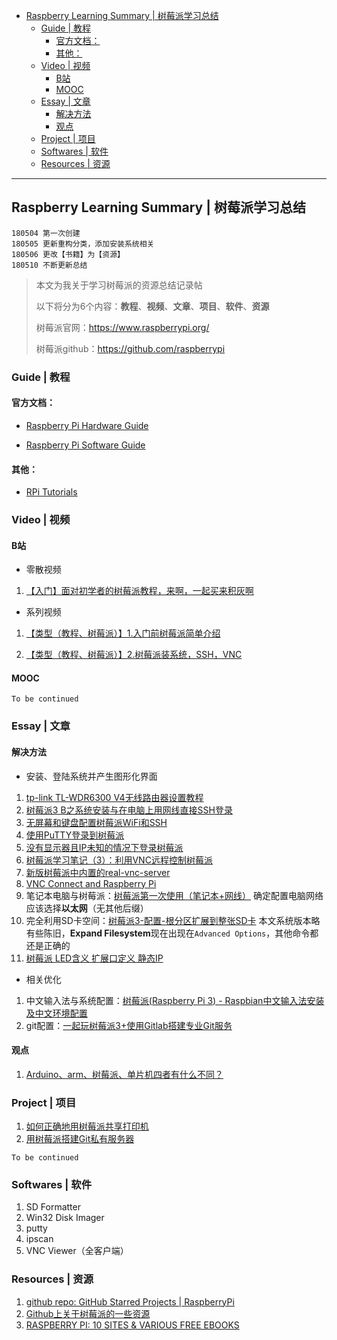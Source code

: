 * [Raspberry Learning Summary | 树莓派学习总结](#raspberry-learning-summary--%E6%A0%91%E8%8E%93%E6%B4%BE%E5%AD%A6%E4%B9%A0%E6%80%BB%E7%BB%93)
  * [Guide | 教程](#guide--%E6%95%99%E7%A8%8B)
    * [官方文档：](#%E5%AE%98%E6%96%B9%E6%96%87%E6%A1%A3)
    * [其他：](#%E5%85%B6%E4%BB%96)
  * [Video | 视频](#video--%E8%A7%86%E9%A2%91)
    * [B站](#b%E7%AB%99)
    * [MOOC](#mooc)
  * [Essay | 文章](#essay--%E6%96%87%E7%AB%A0)
    * [解决方法](#%E8%A7%A3%E5%86%B3%E6%96%B9%E6%B3%95)
    * [观点](#%E8%A7%82%E7%82%B9)
  * [Project | 项目](#project--%E9%A1%B9%E7%9B%AE)
  * [Softwares | 软件](#softwares--%E8%BD%AF%E4%BB%B6)
  * [Resources | 资源](#resources--%E8%B5%84%E6%BA%90)

---

## Raspberry Learning Summary | 树莓派学习总结

```
180504 第一次创建
180505 更新重构分类，添加安装系统相关
180506 更改【书籍】为【资源】
180510 不断更新总结
```

> 本文为我关于学习树莓派的资源总结记录帖
>
> 以下将分为6个内容：**教程**、**视频**、**文章**、**项目**、**软件**、**资源**
>
> 树莓派官网：https://www.raspberrypi.org/
>
> 树莓派github：https://github.com/raspberrypi

### Guide | 教程

#### 官方文档：

- [Raspberry Pi Hardware Guide](https://www.raspberrypi.org/learning/hardware-guide/)

- [Raspberry Pi Software Guide](https://www.raspberrypi.org/learning/software-guide/)

#### 其他：

- [RPi Tutorials](https://elinux.org/RPi_Tutorials)

### Video | 视频

#### B站

- 零散视频

1. [【入门】面对初学者的树莓派教程，来啊，一起买来积灰啊](https://www.bilibili.com/video/av12147716?t=319)

- 系列视频

1. [【类型（教程、树莓派）】1.入门前树莓派简单介绍](https://www.bilibili.com/video/av18821107)

2. [【类型（教程、树莓派）】2.树莓派装系统，SSH，VNC](https://www.bilibili.com/video/av18821200?t=771)

#### MOOC

`To be continued`




### Essay | 文章

#### 解决方法

- 安装、登陆系统并产生图形化界面

1. [tp-link TL-WDR6300 V4无线路由器设置教程](https://www.bilibili.com/video/av20553871)
2. [树莓派3 B之系统安装与在电脑上用网线直接SSH登录](https://www.cnblogs.com/hqutcy/p/6345163.html)
3. [无屏幕和键盘配置树莓派WiFi和SSH](http://shumeipai.nxez.com/2017/09/13/raspberry-pi-network-configuration-before-boot.html)
4. [使用PuTTY登录到树莓派](http://shumeipai.nxez.com/2013/09/07/using-putty-to-log-in-to-the-raspberry-pie.html)
5. [没有显示器且IP未知的情况下登录树莓派](http://shumeipai.nxez.com/2013/09/07/no-screen-unknow-ip-login-pi.html)
6. [树莓派学习笔记（3）：利用VNC远程控制树莓派](http://www.cnblogs.com/xiaowuyi/p/4012069.html)
7. [新版树莓派中内置的real-vnc-server](http://www.mamicode.com/info-detail-1720185.html)
8. [VNC Connect and Raspberry Pi](https://www.realvnc.com/en/connect/docs/raspberry-pi.html#raspberry-pi-setup)
9. 笔记本电脑与树莓派：[树莓派第一次使用（笔记本+网线）](https://blog.csdn.net/tavox/article/details/70994392) 确定配置电脑网络应该选择**以太网**（无其他后缀）
10. 完全利用SD卡空间：[树莓派3-配置-根分区扩展到整张SD卡](https://www.ncnynl.com/archives/201612/1154.html) 本文系统版本略有些陈旧，**Expand Filesystem**现在出现在`Advanced Options`，其他命令都还是正确的
11. [树莓派 LED含义 扩展口定义 静态IP](https://blog.csdn.net/liang890319/article/details/8639128)

- 相关优化

1. 中文输入法与系统配置：[树莓派(Raspberry Pi 3) - Raspbian中文输入法安装及中文环境配置](https://blog.csdn.net/u012313335/article/details/53519302)
2. git配置：[一起玩树莓派3+使用Gitlab搭建专业Git服务](http://www.cnblogs.com/exmyth/p/7450592.html)

#### 观点

1. [Arduino、arm、树莓派、单片机四者有什么不同？](https://www.zhihu.com/question/21045562/answer/30433203)



### Project | 项目

1. [如何正确地用树莓派共享打印机](https://sspai.com/post/40997)
2. [用树莓派搭建Git私有服务器](http://shumeipai.nxez.com/2014/02/15/git-build-private-server-raspberry-pi.html)

`To be continued`

### Softwares | 软件

1. SD Formatter
2. Win32 Disk Imager
3. putty
4. ipscan
5. VNC Viewer（全客户端）

###  Resources | 资源

1. [github repo: GitHub Starred Projects | RaspberryPi](https://github.com/flyhigher139/awesome-github-repo/blob/master/raspberrypi.md)
2. [Github上关于树莓派的一些资源](https://www.jianshu.com/p/b6414311c82e)
3. [RASPBERRY PI: 10 SITES & VARIOUS FREE EBOOKS](https://www.getfreeebooks.com/raspberry-pi-10-sites-various-free-ebooks/)
